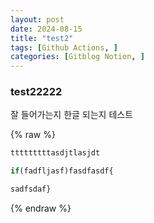 ```yaml
---
layout: post
date: 2024-08-15
title: "test2"
tags: [Github Actions, ]
categories: [Gitblog Notion, ]
---
```



### test22222


잘 들어가는지 한글 되는지 테스트



{% raw %}
```javascript
tttttttttasdjtlasjdt

if(fadfljasf)fasdfasdf{

sadfsdaf}
```
{% endraw %}


